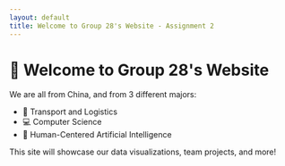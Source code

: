```yaml
---
layout: default
title: Welcome to Group 28's Website - Assignment 2
---
```


# 👋 Welcome to Group 28's Website

We are all from China, and from 3 different majors:

- 🚚 Transport and Logistics  
- 💻 Computer Science  
- 🧠 Human-Centered Artificial Intelligence  

This site will showcase our data visualizations, team projects, and more!
